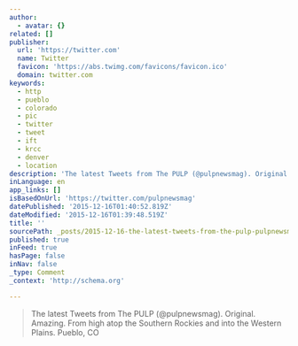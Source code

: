 ```yaml
---
author:
  - avatar: {}
related: []
publisher:
  url: 'https://twitter.com'
  name: Twitter
  favicon: 'https://abs.twimg.com/favicons/favicon.ico'
  domain: twitter.com
keywords:
  - http
  - pueblo
  - colorado
  - pic
  - twitter
  - tweet
  - ift
  - krcc
  - denver
  - location
description: 'The latest Tweets from The PULP (@pulpnewsmag). Original. Amazing. From high atop the Southern Rockies and into the Western Plains. Pueblo, CO'
inLanguage: en
app_links: []
isBasedOnUrl: 'https://twitter.com/pulpnewsmag'
datePublished: '2015-12-16T01:40:52.819Z'
dateModified: '2015-12-16T01:39:48.519Z'
title: ''
sourcePath: _posts/2015-12-16-the-latest-tweets-from-the-pulp-pulpnewsmag-original-am.md
published: true
inFeed: true
hasPage: false
inNav: false
_type: Comment
_context: 'http://schema.org'

---
```

> The latest Tweets from The PULP &lpar;&commat;pulpnewsmag&rpar;&period; Original&period; Amazing&period; From high atop the Southern Rockies and into the Western Plains&period; Pueblo&comma; CO